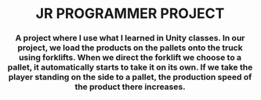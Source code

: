 <h1 align="center">JR PROGRAMMER PROJECT</h1>
<h3 align="center">A project where I use what I learned in Unity classes. In our project, we load the products on the pallets onto the truck using forklifts. When we direct the forklift we choose to a pallet, it automatically starts to take it on its own. If we take the player standing on the side to a pallet, the production speed of the product there increases.</h3>


